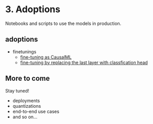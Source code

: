 # 3. Adoptions
Notebooks and scripts to use the models in production.

## adoptions
- finetunings
    - [fine-tuning as CausalML](https://github.com/RobustIntelligence/foundation-ai-cookbook/blob/main/3_adoptions/finetuning/finetuning_causal_ml.ipynb)
    - [fine-tuning by replacing the last layer with classfication head](https://github.com/RobustIntelligence/foundation-ai-cookbook/blob/main/3_adoptions/finetuning/finetuning_classification_head.ipynb)

## More to come
Stay tuned!
- deployments
- quantizations
- end-to-end use cases
- and so on...

